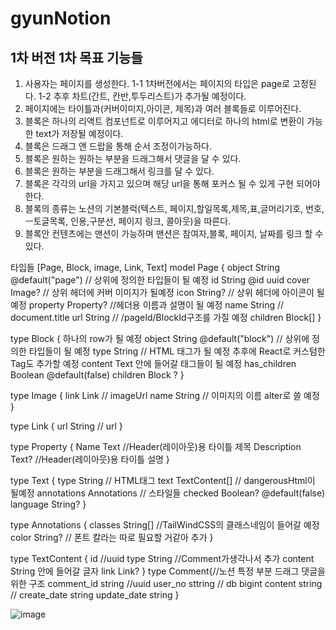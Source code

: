 # gyunNotion
1차 버전
1차 목표 기능들 
--------------------------------------------
1. 사용자는 페이지를 생성한다.
1-1 1차버전에서는 페이지의 타입은 page로 고정된다.
1-2 추후 차트(간트, 칸반,투두리스트)가 추가될 예정이다.
2. 페이지에는 타이틀과(커버이미지,아이콘, 제목)과 여러 블록들로 이루어진다.
3. 블록은 하나의 리액트 컴포넌트로 이루어지고 에디터로 하나의 html로 변환이 가능한 text가 저장될 예정이다.
4. 블록은 드래그 앤 드랍을 통해 순서 조정이가능하다.
5. 블록은 원하는 원하는 부분을 드래그해서 댓글을 달 수 있다.
6. 블록은 원하는 부분을 드래그해서 링크를 달 수 있다.
7. 블록은 각각의 url을 가지고 있으며 해당 url을 통해 포커스 될 수 있게 구현 되어야 한다.
8. 블록의 종류는 노션의 기본블럭(텍스트, 페이지,할일목록,제목,표,글머리기호, 번호,ㅡ토글목록, 인용,구분선, 페이지 링크, 콜아웃)을 따른다.
9. 블록안 컨텐츠에는 맨션이 가능하며 맨션은 참여자,블록, 페이지, 날짜를 링크 할 수 있다.

타입들 [Page, Block, image, Link, Text]
model Page {
  object   String    @default("page") // 상위에 정의한 타입들이 될 예정
  id       String    @id  uuid
  cover    Image?  // 상위 헤더에 커버 이미지가 될예정
  icon     String? // 상위 헤더에 아이콘이 될 예정
  property Property? //헤더용 이름과 설명이 될 예정
  name     String // document.title
  url      String // /pageId/BlockId구조를 가질 예정
  children Block[] 
}

type Block { 하나의 row가 될 예정
  object       String  @default("block") // 상위에 정의한 타입들이 될 예정
  type         String // HTML 태그가 될 예정 추후에 React로 커스텀한 Tag도 추가할 예정
  content      Text 안에 들어갈 태그들이 될 예정
  has_children Boolean @default(false) 
  children Block  ?
}

type Image {
  link Link // imageUrl 
  name String // 이미지의 이름 alter로 쓸 예정
}

type Link {
  url String // url
}

type Property {
  Name        Text //Header(레이아웃)용 타이틀 제목
  Description Text? //Header(레이아웃)용 타이틀 설명
}

type Text {
  type        String // HTML태그
  text        TextContent[] // dangerousHtml이 될예정
  annotations Annotations // 스타일들
  checked     Boolean?    @default(false)
  language    String?
}

type Annotations {
  classes String[] //TailWindCSS의 클래스네임이 들어갈 예정
  color     String? // 폰트 칼라는 따로 필요할 거같아 추가
}

type TextContent {
  id //uuid
  type String //Comment가생각나서 추가
  content String 안에 들어갈 글자
  link    Link?
}
type Comment{//노션 특정 부분 드래그 댓글을 위한 구조 
  comment_id string //uuid
  user_no sttring // db bigint
  content string //
  create_date string
  update_date string
}

![image](https://user-images.githubusercontent.com/48306336/212097764-45ed2058-4c24-40ab-89f3-1fe350b7b923.png)


